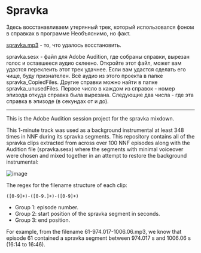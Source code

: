 # Spravka

Здесь восстанавливаем утерянный трек, который использовался фоном в справках в программе Необъяснимо, но факт.

[spravka.mp3](https://github.com/mitin001/spravka/raw/refs/heads/main/spravka.mp3) - то, что удалось восстановить.

spravka.sesx - файл для Adobe Audition, где собраны справки, вырезан голос и оставшееся аудио склеено. Откройте этот файл, может вам удастся переклеить этот трек удачнее. Если вам удастся сделать его чище, буду признателен. Всё аудио из этого проекта в папке spravka_CopiedFiles. Другие справки можно найти в папке spravka_unusedFiles. Первое число в каждом из справок - номер эпизода откуда справка была вырезана. Следующие два числа - где эта справка в эпизоде (в секундах от и до).

----

This is the Adobe Audition session project for the spravka mixdown.

This 1-minute track was used as a background instrumental at least 348 times in NNF during its spravka segments. This repository contains all of the spravka clips extracted from across over 100 NNF episodes along with the Audition file (spravka.sesx) where the segments with minimal voiceover were chosen and mixed together in an attempt to restore the background instrumental:

![image](https://github.com/user-attachments/assets/31bb5e9e-7a70-4e5c-bb1b-10c80700af8e)

The regex for the filename structure of each clip:

```re
([0-9]+)-([0-9.]+)-([0-9]+)
```

* Group 1: episode number.
* Group 2: start position of the spravka segment in seconds.
* Group 3: end position.

For example, from the filename 61-974.017-1006.06.mp3, we know that episode 61 contained a spravka segment between 974.017 s and 1006.06 s (16:14 to 16:46).
